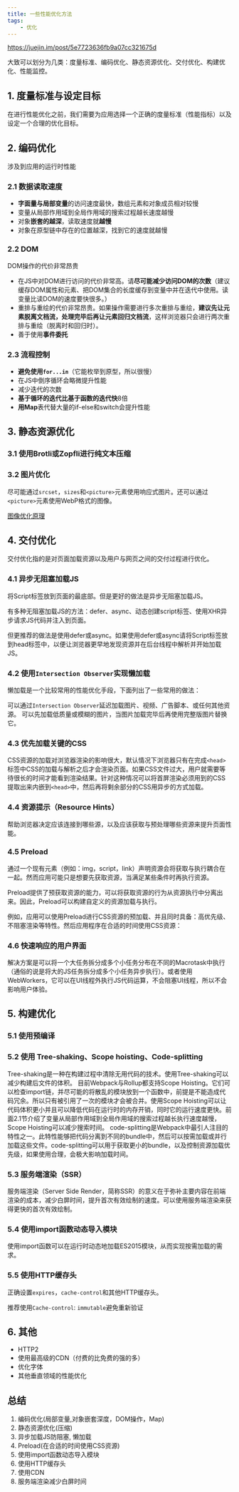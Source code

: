 ```yaml
---
title: 一些性能优化方法
tags:
    - 优化
---
```


<https://juejin.im/post/5e7723636fb9a07cc321675d>

大致可以划分为几类：度量标准、编码优化、静态资源优化、交付优化、构建优化、性能监控。

## 1. 度量标准与设定目标

在进行性能优化之前，我们需要为应用选择一个正确的度量标准（性能指标）以及设定一个合理的优化目标。

## 2. 编码优化

涉及到应用的运行时性能

### 2.1 数据读取速度

- **字面量与局部变量**的访问速度最快，数组元素和对象成员相对较慢
- 变量从局部作用域到全局作用域的搜索过程越长速度越慢
- 对象**嵌套的越深**，读取速度就**越慢**
- 对象在原型链中存在的位置越深，找到它的速度就越慢

### 2.2 DOM

DOM操作的代价非常昂贵

- 在JS中对DOM进行访问的代价非常高。请**尽可能减少访问DOM的次数**（建议缓存DOM属性和元素、把DOM集合的长度缓存到变量中并在迭代中使用。读变量比读DOM的速度要快很多。）
- 重排与重绘的代价非常昂贵。如果操作需要进行多次重排与重绘，**建议先让元素脱离文档流，处理完毕后再让元素回归文档流**，这样浏览器只会进行两次重排与重绘（脱离时和回归时）。
- 善于使用**事件委托**

### 2.3 流程控制

- **避免使用`for...in`**（它能枚举到原型，所以很慢）
- 在JS中倒序循环会略微提升性能
- 减少迭代的次数
- **基于循环的迭代比基于函数的迭代快**8倍
- **用Map**表代替大量的if-else和switch会提升性能

## 3. 静态资源优化

### 3.1 使用Brotli或Zopfli进行纯文本压缩

### 3.2 图片优化

尽可能通过`srcset`，`sizes`和`<picture>`元素使用响应式图片。还可以通过`<picture>`元素使用WebP格式的图像。

[图像优化原理](https://github.com/berwin/Blog/issues/28)

## 4. 交付优化

交付优化指的是对页面加载资源以及用户与网页之间的交付过程进行优化。

### 4.1 异步无阻塞加载JS

将Script标签放到页面的最底部。但是更好的做法是异步无阻塞加载JS。

有多种无阻塞加载JS的方法：defer、async、动态创建script标签、使用XHR异步请求JS代码并注入到页面。

但更推荐的做法是使用defer或async。如果使用defer或async请将Script标签放到head标签中，以便让浏览器更早地发现资源并在后台线程中解析并开始加载JS。

### 4.2 使用`Intersection Observer`实现懒加载

懒加载是一个比较常用的性能优化手段，下面列出了一些常用的做法：

可以通过`Intersection Observer`延迟加载图片、视频、广告脚本、或任何其他资源。
可以先加载低质量或模糊的图片，当图片加载完毕后再使用完整版图片替换它。

### 4.3 优先加载关键的CSS

CSS资源的加载对浏览器渲染的影响很大，默认情况下浏览器只有在完成`<head>`标签中CSS的加载与解析之后才会渲染页面。如果CSS文件过大，用户就需要等待很长的时间才能看到渲染结果。针对这种情况可以将首屏渲染必须用到的CSS提取出来内嵌到`<head>`中，然后再将剩余部分的CSS用异步的方式加载。

### 4.4 资源提示（Resource Hints）

帮助浏览器决定应该连接到哪些源，以及应该获取与预处理哪些资源来提升页面性能。

### 4.5 Preload

通过一个现有元素（例如：img，script，link）声明资源会将获取与执行耦合在一起。然而应用可能只是想要先获取资源，当满足某些条件时再执行资源。

Preload提供了预获取资源的能力，可以将获取资源的行为从资源执行中分离出来。因此，Preload可以构建自定义的资源加载与执行。

例如，应用可以使用Preload进行CSS资源的预加载、并且同时具备：高优先级、不阻塞渲染等特性。然后应用程序在合适的时间使用CSS资源：

### 4.6 快速响应的用户界面

解决方案是可以将一个大任务拆分成多个小任务分布在不同的Macrotask中执行（通俗的说是将大的JS任务拆分成多个小任务异步执行）。或者使用WebWorkers，它可以在UI线程外执行JS代码运算，不会阻塞UI线程，所以不会影响用户体验。

## 5. 构建优化

### 5.1 使用预编译

### 5.2 使用 Tree-shaking、Scope hoisting、Code-splitting

Tree-shaking是一种在构建过程中清除无用代码的技术。使用Tree-shaking可以减少构建后文件的体积。
目前Webpack与Rollup都支持Scope Hoisting。它们可以检查import链，并尽可能的将散乱的模块放到一个函数中，前提是不能造成代码冗余。所以只有被引用了一次的模块才会被合并。使用Scope Hoisting可以让代码体积更小并且可以降低代码在运行时的内存开销，同时它的运行速度更快。前面2.1节介绍了变量从局部作用域到全局作用域的搜索过程越长执行速度越慢，Scope Hoisting可以减少搜索时间。
code-splitting是Webpack中最引人注目的特性之一。此特性能够把代码分离到不同的bundle中，然后可以按需加载或并行加载这些文件。code-splitting可以用于获取更小的bundle，以及控制资源加载优先级，如果使用合理，会极大影响加载时间。

### 5.3 服务端渲染（SSR）

服务端渲染（Server Side Render，简称SSR）的意义在于弥补主要内容在前端渲染的成本，减少白屏时间，提升首次有效绘制的速度。可以使用服务端渲染来获得更快的首次有效绘制。

### 5.4 使用import函数动态导入模块

使用import函数可以在运行时动态地加载ES2015模块，从而实现按需加载的需求。

### 5.5 使用HTTP缓存头

正确设置`expires`，`cache-control`和其他HTTP缓存头。

推荐使用`Cache-control`: `immutable`避免重新验证

## 6. 其他

- HTTP2
- 使用最高级的CDN（付费的比免费的强的多）
- 优化字体
- 其他垂直领域的性能优化

## 总结

1. 编码优化(局部变量,对象嵌套深度，DOM操作，Map)
2. 静态资源优化(压缩)
3. 异步加载JS防阻塞, 懒加载
4. Preload(在合适的时间使用CSS资源)
5. 使用import函数动态导入模块
6. 使用HTTP缓存头
7. 使用CDN
8. 服务端渲染减少白屏时间
